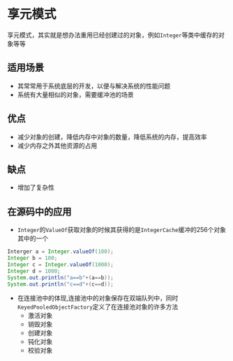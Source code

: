 # 享元模式
享元模式，其实就是想办法重用已经创建过的对象，例如`Integer`等类中缓存的对象等等


## 适用场景
+ 其常常用于系统底层的开发，以便与解决系统的性能问题
+ 系统有大量相似的对象，需要缓冲池的场景

## 优点
+ 减少对象的创建，降低内存中对象的数量，降低系统的内存，提高效率
+ 减少内存之外其他资源的占用
## 缺点
+ 增加了复杂性
## 在源码中的应用
+ `Integer`的`ValueOf`获取对象的时候其获得的是`IntegerCache`缓冲的256个对象其中的一个
 ```java
Interger a = Integer.valueOf(100);
Integer b = 100;
Integer c = Integer.valueOf(1000);
Integer d = 1000;
System.out.println("a==b"+(a==b));
System.out.println("c==d"+(c==d));
```
+ 在连接池中的体现,连接池中的对象保存在双端队列中，同时`KeyedPooledObjectFactory`定义了在连接池对象的许多方法
    + 激活对象
    + 销毁对象
    + 创建对象
    + 钝化对象
    + 校验对象
